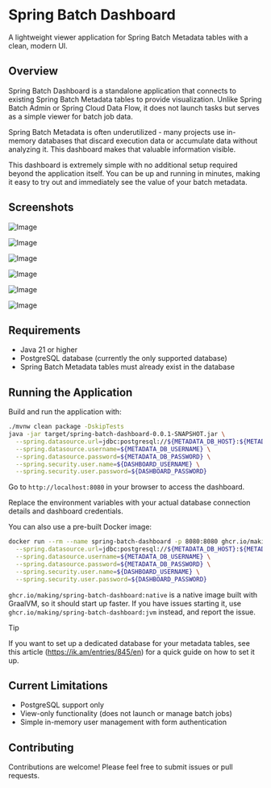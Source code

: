 # Spring Batch Dashboard

A lightweight viewer application for Spring Batch Metadata tables with a clean, modern UI.

## Overview

Spring Batch Dashboard is a standalone application that connects to existing Spring Batch Metadata tables to provide visualization. Unlike Spring Batch Admin or Spring Cloud Data Flow, it does not launch tasks but serves as a simple viewer for batch job data.

Spring Batch Metadata is often underutilized - many projects use in-memory databases that discard execution data or accumulate data without analyzing it. This dashboard makes that valuable information visible.

This dashboard is extremely simple with no additional setup required beyond the application itself. You can be up and running in minutes, making it easy to try out and immediately see the value of your batch metadata.

## Screenshots

![Image](https://github.com/user-attachments/assets/ea1a4dab-5251-495f-8090-9b439040b527)

![Image](https://github.com/user-attachments/assets/0e8852d3-3470-45ce-b927-a780ff735f66)

![Image](https://github.com/user-attachments/assets/1f255666-75a8-41f2-9861-027d6e5c3519)

![Image](https://github.com/user-attachments/assets/e51f96ee-8a70-46c2-8509-83941f873482)

![Image](https://github.com/user-attachments/assets/7efa6a8b-d5a9-43f1-9aba-422eaf8dffb8)

![Image](https://github.com/user-attachments/assets/40d4788e-ec66-4a4e-97e8-dc9b5538568d)

## Requirements

- Java 21 or higher
- PostgreSQL database (currently the only supported database)
- Spring Batch Metadata tables must already exist in the database

## Running the Application

Build and run the application with:

```bash
./mvnw clean package -DskipTests
java -jar target/spring-batch-dashboard-0.0.1-SNAPSHOT.jar \
  --spring.datasource.url=jdbc:postgresql://${METADATA_DB_HOST}:${METADATA_DB_PORT}/${METADATA_DB_NAME} \
  --spring.datasource.username=${METADATA_DB_USERNAME} \
  --spring.datasource.password=${METADATA_DB_PASSWORD} \
  --spring.security.user.name=${DASHBOARD_USERNAME} \
  --spring.security.user.password=${DASHBOARD_PASSWORD}
```

Go to `http://localhost:8080` in your browser to access the dashboard.

Replace the environment variables with your actual database connection details and dashboard credentials.

You can also use a pre-built Docker image:

```bash
docker run --rm --name spring-batch-dashboard -p 8080:8080 ghcr.io/making/spring-batch-dashboard:native \
  --spring.datasource.url=jdbc:postgresql://${METADATA_DB_HOST}:${METADATA_DB_PORT}/${METADATA_DB_NAME} \
  --spring.datasource.username=${METADATA_DB_USERNAME} \
  --spring.datasource.password=${METADATA_DB_PASSWORD} \
  --spring.security.user.name=${DASHBOARD_USERNAME} \
  --spring.security.user.password=${DASHBOARD_PASSWORD}
```

`ghcr.io/making/spring-batch-dashboard:native` is a native image built with GraalVM, so it should start up faster. If you have issues starting it, use `ghcr.io/making/spring-batch-dashboard:jvm` instead, and report the issue.

> [!TIP]
> If you want to set up a dedicated database for your metadata tables, see this article (https://ik.am/entries/845/en) for a quick guide on how to set it up.

## Current Limitations

- PostgreSQL support only
- View-only functionality (does not launch or manage batch jobs)
- Simple in-memory user management with form authentication

## Contributing

Contributions are welcome! Please feel free to submit issues or pull requests.